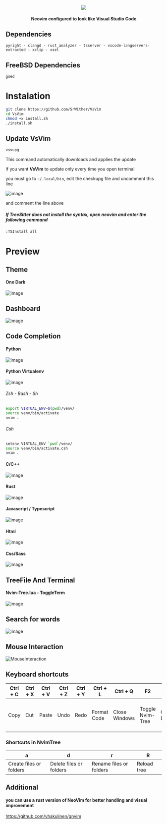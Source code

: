 <p align="center">
  <img src="https://user-images.githubusercontent.com/59105868/147696668-8b35cba4-f27e-4cad-b901-6757a93d1ba8.png" />
</p>
<h4 align="center">Neovim configured to look like Visual Studio Code</h1>

## Dependencies
```
pyright - clangd - rust_analyzer - tsserver - vscode-langservers-extracted - xclip - xsel
```
## FreeBSD Dependencies
```
gsed
```
# Instalation
```sh
git clone https://github.com/SrWither/VsVim
cd VsVim
chmod +x install.sh
./install.sh
```
## Update VsVim
```sh
vsvupg
```
This command automatically downloads and applies the update

If you want **VsVim** to update only every time you open terminal

you must go to `~/.local/bin`, edit the checkupg file and uncomment this line

![image](https://user-images.githubusercontent.com/59105868/147779530-0acd56c1-c781-41ec-ae6c-90ca2bb48ebb.png)

and comment the line above
##### If TreeSitter does not install the syntax, open neovim and enter the following command
```
:TSInstall all
```
# Preview
## Theme
#### One Dark

![image](https://user-images.githubusercontent.com/59105868/147698509-2792b901-1d75-43da-b6c4-83420733a265.png)

## Dashboard

![image](https://user-images.githubusercontent.com/59105868/147704242-a2386978-0036-44af-9d1c-b035b1719804.png)

## Code Completion
#### Python

![image](https://user-images.githubusercontent.com/59105868/147699032-ddd47974-f8d0-4dea-a3db-8f2caf9e3fee.png)

#### Python Virtualenv

![image](https://user-images.githubusercontent.com/59105868/147698846-e9b9fb38-3063-4326-8640-2e2324d290e8.png)

###### Zsh - Bash - Sh
```sh
export VIRTUAL_ENV=$(pwd)/venv/
source venv/bin/activate
nvim .
```
###### Csh
```sh
setenv VIRTUAL_ENV `pwd`/venv/
source venv/bin/activate.csh
nvim .
```
#### C/C++
![image](https://user-images.githubusercontent.com/59105868/147699084-a4da695a-6871-4b45-bebe-5c6a267fa58d.png)

#### Rust
![image](https://user-images.githubusercontent.com/59105868/147699262-a6790a02-8aa1-409b-89a3-fc8142accc8c.png)

#### Javascript / Typescript
![image](https://user-images.githubusercontent.com/59105868/147699596-c46b1574-d052-49ff-ab44-058df57890d7.png)

#### Html
![image](https://user-images.githubusercontent.com/59105868/147700714-0328879e-c449-4ff4-8388-c341fba429e3.png)

#### Css/Sass
![image](https://user-images.githubusercontent.com/59105868/147700793-2d928886-40ce-415b-8608-7f7372beee5a.png)

## TreeFile And Terminal

#### Nvim-Tree.lua  - ToggleTerm

![image](https://user-images.githubusercontent.com/59105868/147701232-104321bd-527b-4a57-aa1e-ceefaea1de7a.png)

## Search for words
![image](https://user-images.githubusercontent.com/59105868/147702743-d432c4bb-68fa-4003-9c72-e65c65adb35f.png)

## Mouse Interaction

![MouseInteraction](https://user-images.githubusercontent.com/59105868/139555696-c9162701-a004-4e21-ac9c-531a5eecd053.gif)

## Keyboard shortcuts

| Ctrl + C | Ctrl + X | Ctrl + V | Ctrl + Z | Ctrl + Y | Ctrl + L | Ctrl + Q | F2 | F3 | Ctrl + S | Ctrl + F | Ctrl + B | Ctrl + T | Tab |
| ----- | ----- | ---- | ---- | ---- | ---- | ---- | ---- | ---- | ---- | ---- | ---- | ---- | ---- |
|  Copy | Cut | Paste | Undo | Redo | Format Code | Close Windows |Toggle Nvim-Tree | Open Dashboard | Save File | Search words in the project | Open file browser | Open Terminal | to change the element in the code completion |

### Shortcuts in NvimTree
| a | d | r | R |
| ----- | ----- | ----- | ----- |
| Create files or folders| Delete files or folders | Rename files or folders | Reload tree |

## Additional

#### you can use a rust version of NeoVim for better handling and visual improvement
https://github.com/vhakulinen/gnvim

